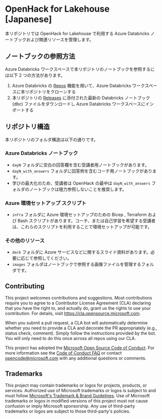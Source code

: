 # OpenHack for Lakehouse [Japanese]
本リポジトリでは OpenHack for Lakehouse で利用する Azure Databricks ノートブックおよび関連リソースを管理します。

## ノートブックの参照方法
Azure Databricks ワークスペースで本リポジトリのノートブックを参照するには以下 2 つの方法があります。

1. Azure Databricks の [Repos](https://learn.microsoft.com/ja-jp/azure/databricks/repos/) 機能を用いて、Azure Databricks ワークスペースに本リポジトリをクローンする
2. 本リポジトリの [Releases](https://github.com/microsoft/openhack-for-lakehouse-japanese/releases) に添付された最新の Databricks ノートブック (dbc) ファイルをダウンロードし Azure Databricks ワークスペースにインポートする

## リポジトリ構造
本リポジトリのフォルダ構造は以下の通りです。

### Azure Databricks ノートブック
- `dayN` フォルダに空白の回答欄を含む受講者用ノートブックがあります。
- `dayN_with_answers` フォルダに回答例を含むコーチ用ノートブックがあります。
- 学びの最大化のため、受講者は OpenHack の最中は `dayN_with_answers` フォルダのノートブックは極力参照しないことを推奨します。

### Azure 環境セットアップ スクリプト
- `infra` フォルダに Azure 環境セットアップのための Bicep , Terraform および Bash スクリプトがあります。コーチ、または自己学習を希望する受講者は、これらのスクリプトを利用することで環境セットアップが可能です。

### その他のリソース
- `deck` フォルダに Azure サービスなどに関するスライド資料があります。必要に応じて参照してください。
- `images` フォルダはノートブックで参照する画像ファイルを管理するフォルダです。

## Contributing
This project welcomes contributions and suggestions.  Most contributions require you to agree to a
Contributor License Agreement (CLA) declaring that you have the right to, and actually do, grant us
the rights to use your contribution. For details, visit https://cla.opensource.microsoft.com.

When you submit a pull request, a CLA bot will automatically determine whether you need to provide
a CLA and decorate the PR appropriately (e.g., status check, comment). Simply follow the instructions
provided by the bot. You will only need to do this once across all repos using our CLA.

This project has adopted the [Microsoft Open Source Code of Conduct](https://opensource.microsoft.com/codeofconduct/).
For more information see the [Code of Conduct FAQ](https://opensource.microsoft.com/codeofconduct/faq/) or
contact [opencode@microsoft.com](mailto:opencode@microsoft.com) with any additional questions or comments.

## Trademarks
This project may contain trademarks or logos for projects, products, or services. Authorized use of Microsoft 
trademarks or logos is subject to and must follow 
[Microsoft's Trademark & Brand Guidelines](https://www.microsoft.com/en-us/legal/intellectualproperty/trademarks/usage/general).
Use of Microsoft trademarks or logos in modified versions of this project must not cause confusion or imply Microsoft sponsorship.
Any use of third-party trademarks or logos are subject to those third-party's policies.

